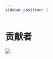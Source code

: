 ```yaml
---
sidebar_position: 1
---
```


# 贡献者

<a href="https://github.com/wuba/wrn-echarts/graphs/contributors"><img src="https://opencollective.com/wrn-echarts/contributors.svg?button=false" /></a>